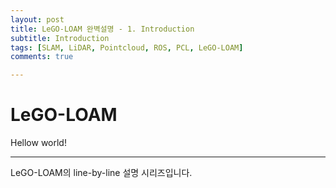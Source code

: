 ```yaml
---
layout: post
title: LeGO-LOAM 완벽설명 - 1. Introduction
subtitle: Introduction
tags: [SLAM, LiDAR, Pointcloud, ROS, PCL, LeGO-LOAM]
comments: true

---
```


# LeGO-LOAM

Hellow world!


---

LeGO-LOAM의 line-by-line 설명 시리즈입니다.
